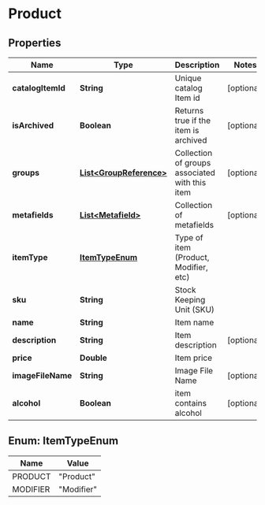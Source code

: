 
# Product

## Properties
Name | Type | Description | Notes
------------ | ------------- | ------------- | -------------
**catalogItemId** | **String** | Unique catalog Item id |  [optional]
**isArchived** | **Boolean** | Returns true if the item is archived |  [optional]
**groups** | [**List&lt;GroupReference&gt;**](GroupReference.md) | Collection of groups associated with this item |  [optional]
**metafields** | [**List&lt;Metafield&gt;**](Metafield.md) | Collection of metafields |  [optional]
**itemType** | [**ItemTypeEnum**](#ItemTypeEnum) | Type of item (Product, Modifier, etc) | 
**sku** | **String** | Stock Keeping Unit (SKU) | 
**name** | **String** | Item name | 
**description** | **String** | Item description |  [optional]
**price** | **Double** | Item price | 
**imageFileName** | **String** | Image File Name |  [optional]
**alcohol** | **Boolean** | item contains alcohol |  [optional]


<a name="ItemTypeEnum"></a>
## Enum: ItemTypeEnum
Name | Value
---- | -----
PRODUCT | &quot;Product&quot;
MODIFIER | &quot;Modifier&quot;



